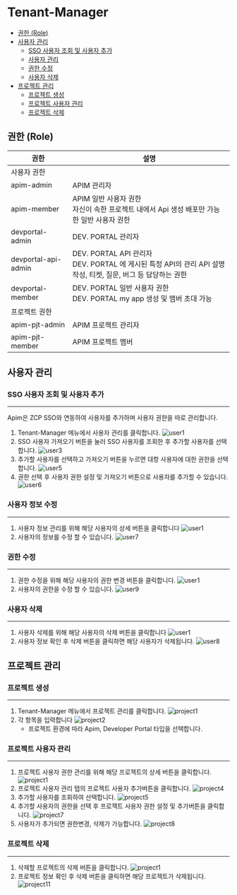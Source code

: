 #  Tenant-Manager

- [권한 (Role)](#권한-(Role))
- [사용자 관리](#사용자-관리)
    - [SSO 사용자 조회 및 사용자 추가](#SSO-사용자-조회-및-사용자-추가)
    - [사용자 관리](#사용자-관리) 
    - [권한 수정](#권한-수정)
    - [사용자 삭제](#사용자-삭제)
- [프로젝트 관리](#프로젝트-관리)
    - [프로젝트 생성](#프로젝트-생성)
    - [프로젝트 사용자 관리](#프로젝트-사용자-관리)
    - [프로젝트 삭제](#프로젝트-삭제)

## 권한 (Role)

| 권한  | 설명  |
|---|---|
|사용자 권한|
| apim-admin | APIM 관리자 |
| apim-member | APIM 일반 사용자 권한 <br> 자신이 속한 프로젝트 내에서 Api 생성 배포만 가능한 일반 사용자 권한|
| devportal-admin | DEV. PORTAL 관리자 |
| devportal-api-admin | DEV. PORTAL API 관리자 <br> DEV. PORTAL 에 게시된 특정 API의 관리 API 설명 작성, 티켓, 질문, 버그 등 담당하는 권한|
| devportal-member | DEV. PORTAL 일반 사용자 권한 <br> DEV. PORTAL my app 생성 및 맴버 초대 가능|
|프로젝트 권한|
|apim-pjt-admin	| APIM 프로젝트 관리자|
|apim-pjt-member | APIM 프로젝트 멤버|
## 사용자 관리
### **SSO 사용자 조회 및 사용자 추가**
---
Apim은 ZCP SSO와 연동하여 사용자를 추가하며 사용자 권한을 따로 관리합니다. 
1. Tenant-Manager 메뉴에서 사용자 관리를 클릭합니다.
![user1](./img/TenantManager/user1.png)
2. SSO 사용자 가져오기 버튼을 눌러 SSO 사용자를 조회한 후 추가할 사용자를 선택합니다.
![user3](./img/TenantManager/user3.png)
3. 추가할 사용자를 선택하고 가져오기 버튼을 누르면 대항 사용자에 대한 권한을 선택합니다. 
![user5](./img/TenantManager/user5.png)
4. 권한 선택 후 사용자 권한 설정 및 가져오기 버튼으로 사용자를 추가할 수 있습니다.
![user6](./img/TenantManager/user6.png)

### **사용자 정보 수정**

---
1. 사용자 정보 관리를 위해 해당 사용자의 상세 버튼을 클릭합니다
![user1](./img/TenantManager/user1.png)
2. 사용자의 정보를 수정 할 수 있습니다.
![user7](./img/TenantManager/user7.png)
### **권한 수정**
---

1. 권한 수정을 위해 해당 사용자의 권한 변경 버튼을 클릭합니다.
![user1](./img/TenantManager/user1.png)
2. 사용자의 권한을 수정 할 수 있습니다.
![user9](./img/TenantManager/user9.png)
### **사용자 삭제**
---
1. 사용자 삭제를 위해 해당 사용자의 삭제 버튼을 클릭합니다
![user1](./img/TenantManager/user1.png)
2. 사용자 정보 확인 후 삭제 버튼을 클릭하면 해당 사용자가 삭제됩니다.
![user8](./img/TenantManager/user8.png)
## 프로젝트 관리
### **프로젝트 생성**
---

1. Tenant-Manager 메뉴에서 프로젝트 관리를 클릭합니다.
![project1](./img/TenantManager/project1.png)
2. 각 항목을 입력합니다
![project2](./img/TenantManager/project2.png)
    - 프로젝트 환경에 따라 Apim, Developer Portal 타입을 선택합니다.

### **프로젝트 사용자 관리**
---
1. 프로젝트 사용자 권한 관리를 위해 해당 프로젝트의 상세 버튼을 클릭합니다.
![project1](./img/TenantManager/project1.png)
2. 프로젝트 사용자 관리 탭의 프로젝트 사용자 추가버튼을 클릭합니다.
![project4](./img/TenantManager/project4.png)
3. 추가할 사용자를 조회하여 선택합니다.
![project5](./img/TenantManager/project5.png)
4. 추가할 사용자의 권한을 선택 후 프로젝트 사용자 권한 설정 및 추가버튼을 클릭합니다.
![project7](./img/TenantManager/project7.png)
5. 사용자가 추가되면 권한변경, 삭제가 가능합니다.
![project8](./img/TenantManager/project8.png)

### **프로젝트 삭제**
---

1. 삭제할 프로젝트의 삭제 버튼을 클릭합니다.
![project1](./img/TenantManager/project1.png)
2. 프로젝트 정보 확인 후 삭제 버튼을 클릭하면 해당 프로젝트가 삭제됩니다.
![project11](./img/TenantManager/project11.png)